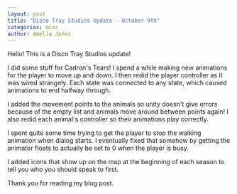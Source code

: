 ```yaml
---
layout: post
title: "Disco Tray Studios Update - October 9th"
categories: misc
author: Amelia Jones
---
```


Hello! This is a Disco Tray Studios update!

I did some stuff for Cadron's Tears!
I spend a while making new animations for the player to move up and down. I then redid the player controller as it was wired strangely. Each state was connected to any state, which caused animations to end halfway through.

I added the movement points to the animals so unity doesn't give errors because of the empty list and animals move around between points again! I also redid each animal's controller so their animations play correctly.

I spent quite some time trying to get the player to stop the walking animation when dialog starts. I eventually fixed that somehow by getting the animator floats to actually be set to 0 when the player is busy.

I added icons that show up on the map at the beginning of each season to tell you who you should speak to first.

Thank you for reading my blog post.

